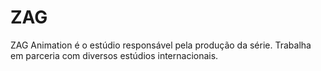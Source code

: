 # ZAG

ZAG Animation é o estúdio responsável pela produção da série. Trabalha em parceria com diversos estúdios internacionais.
